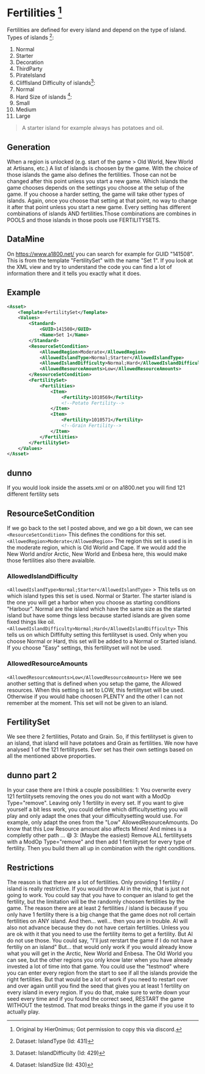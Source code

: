 # Fertilities [^1]
Fertilities are defined for every island and depend on the type of island.
Types of islands [^2]:
1. Normal
2. Starter
3. Decoration
4. ThirdParty
5. PirateIsland
6. CliffIsland
Difficulty of islands[^3]:
1. Normal
2. Hard
Size of islands [^4]:
1. Small
2. Medium
3. Large
>A starter island for example always has potatoes and oil.
[^2]: Dataset: IslandType (Id: 431) 
[^3]: Dataset: IslandDifficulty (Id: 429) 
[^4]: Dataset: IslandSize (Id: 430)
## Generation

When a region is unlocked (e.g. start of the game > Old World, New World at Artisans, etc.) A list of islands is choosen by the game. With the choice of those islands the game also defines the fertilities. Those can not be changed after this point unless you start a new game. 
Which islands the game chooses depends on the settings you choose at the setup of the game. If you choose a harder setting, the game will take other types of islands. Again, once you choose that setting at that point, no way to change it after that point unless you start a new game.
Every setting has different combinations of islands AND fertilities.Those combinations are combines in POOLS and those islands in those pools use FERTILITYSETS.
## DataMine
On https://www.a1800.net/ you can search for example for GUID "141508". This is from the template "FertilitySet" with the name "Set 1".
If you look at the XML view and try to understand the code you can find a lot of information there and it tells you exactly what it does.
## Example
```xml
<Asset>
    <Template>FertilitySet</Template>
    <Values>
        <Standard>
            <GUID>141508</GUID>
            <Name>Set 1</Name>
        </Standard>
        <ResourceSetCondition>
            <AllowedRegion>Moderate</AllowedRegion>
            <AllowedIslandType>Normal;Starter</AllowedIslandType>
            <AllowedIslandDifficulty>Normal;Hard</AllowedIslandDifficulty>
            <AllowedResourceAmounts>Low</AllowedResourceAmounts>
        </ResourceSetCondition>
        <FertilitySet>
            <Fertilities>
                <Item>
                    <Fertility>1010569</Fertility>
                    <!--Potato Fertility-->
                </Item>
                <Item>
                    <Fertility>1010571</Fertility>
                    <!--Grain Fertility-->
                </Item>
            </Fertilities>
        </FertilitySet>
    </Values>
</Asset>
```
## dunno
If you would look inside the assets.xml or on a1800.net you will find 121 different fertility sets
## ResourceSetCondition
If we go back to the set I posted above, and we go a bit down, we can see `<ResourceSetCondition>`
This defines the conditions for this set. 
`<AllowedRegion>Moderate</AllowedRegion>` The region this set is used is in the moderate region, which is Old World and Cape. If we would add the New World and/or Arctic, New World and Enbesa here, this would make those fertilities also there avaialble. 
### AllowedIslandDifficulty
`<AllowedIslandType>Normal;Starter</AllowedIslandType>` > This tells us on which island types this set is used. Normal or Starter. The starter island is the one you will get a harbor when you choose as starting conditions "Harbour". Normal are the island which have the same size as the started island but have some things less because started islands are given some fixed things like oil.
`<AllowedIslandDifficulty>Normal;Hard</AllowedIslandDifficulty>` This tells us on which Diffifulty setting this fertilityset is used. Only when you choose Normal or Hard, this set will be added to a Normal or Started island. If you choose "Easy" settings, this fertilityset will not be used.
### AllowedResourceAmounts
`<AllowedResourceAmounts>Low</AllowedResourceAmounts>` Here we see another setting that is defined when you setup the game, the Allowed resources. When this setting is set to LOW, this fertilityset will be used. Otherwise if you would habe choosen PLENTY and the other I can not remember at the moment. This set will not be given to an island.
 ## FertilitySet
We see there 2 fertilities, Potato and Grain.
So, if this fertilityset is given to an island, that island will have potatoes and Grain as fertilities.
We now have analysed 1 of the 121 fertilitysets. Ever set has their own settings based on all the mentioned above proporties.
## dunno part 2
In your case there are I think a couple possibilities:
1: You overwrite every 121 fertilitysets removing the ones you do not want with a ModOp Type="remove". Leaving only 1  fertility in every set.
If you want to give yourself a bit less work, you could define which difficultysetting you will play and only adapt the ones that your difficultysetting would use. For example, only adapt the ones from the "Low" AllowedResourceAmounts. Do know that this Low Resource amount also affects Mines! And mines is a completly other path ... 😄
3: (Maybe the easiest) Remove ALL fertilitysets with a ModOp Type="remove" and then add 1 fertilityset for every type of fertility. Then you build them all up in combination with the right conditions.
## Restrictions
The reason is that there are a lot of fertilities. Only providing 1 fertility / island is really restrictive. If you would throw AI in the mix, that is just not going to work.
You could say that you have to conquer an island to get the fertility, but the limitation will be the randomly choosen fertilities by the game.
The reason there are at least 2 fertilities / island is because if you only have 1 fertility there is a big change that the game does not roll certain fertilities on ANY island.
And then... well... then you are in trouble. AI will also not advance because they do not have certain fertilities.
Unless you are ok with it that you need to use the fertility items to get a fertility. But AI do not use those.
You could say, "I'll just rerstart the game if I do not have a fertiliy on an island"
But... that would only work if you would already know what you will get in the Arctic, New World and Enbesa. The Old World you can see, but the other regions you only know later when you have already invested a lot of time into that game. You could use the "testmod" where you can enter every region from the start to see if all the islands provide the right fertilities. But that would be a lot of work if you need to restart over and over again untill you find the seed that gives you at least 1 fertility on every island in every region. If you do that, make sure to write down your seed every time and if you found the correct seed, RESTART the game WITHOUT the testmod. That mod breaks things in the game if you use it to actually play.

[^1]: Original by Hier0nimus; Got permission to copy this via discord.